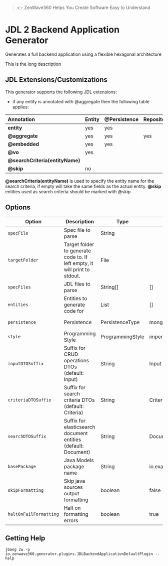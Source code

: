 > :point_right: ZenWave360 Helps You Create Software Easy to Understand

# JDL 2 Backend Application Generator

Generates a full backend application using a flexible hexagonal architecture

This is the long description

## JDL Extensions/Customizations

This generator supports the following JDL extensions:

- if any entity is annotated with @aggregate then the following table applies:

| **Annotation**                  | **Entity** | **@Persistence** | **Repository** | **Id** |
|:--------------------------------|------------|:-----------------|:---------------|:-------|
| **entity**                      | yes        | yes              |                | yes    |
| **@aggregate**                  | yes        | yes              | yes            | yes    |
| **@embedded**                   | yes        | yes              |                |        |
| **@vo**                         | yes        |                  |                |        |
| **@searchCriteria(entityName)** |            |                  |                |        |
| **@skip**                       | no         |                  |                |        |

**@searchCriteria(entityName)** is used to specify the entity name for the search criteria, if empty will take the same fields as the actual entity.
**@skip** entities used as search criteria should be marked with @skip

## Options

| **Option**             | **Description**                                                            | **Type**         | **Default**             | **Values**           |
|------------------------|----------------------------------------------------------------------------|------------------|-------------------------|----------------------|
| `specFile`             | Spec file to parse                                                         | String           |                         |                      |
| `targetFolder`         | Target folder to generate code to. If left empty, it will print to stdout. | File             |                         |                      |
| `specFiles`            | JDL files to parse                                                         | String[]         | []                      |                      |
| `entities`             | Entities to generate code for                                              | List             | []                      |                      |
| `persistence`          | Persistence                                                                | PersistenceType  | mongodb                 | mongodb, jpa         |
| `style`                | Programming Style                                                          | ProgrammingStyle | imperative              | imperative, reactive |
| `inputDTOSuffix`       | Suffix for CRUD operations DTOs (default: Input)                           | String           | Input                   |                      |
| `criteriaDTOSuffix`    | Suffix for search criteria DTOs (default: Criteria)                        | String           | Criteria                |                      |
| `searchDTOSuffix`      | Suffix for elasticsearch document entities (default: Document)             | String           | Document                |                      |
| `basePackage`          | Java Models package name                                                   | String           | io.example.domain.model |                      |
| `skipFormatting`       | Skip java sources output formatting                                        | boolean          | false                   |                      |
| `haltOnFailFormatting` | Halt on formatting errors                                                  | boolean          | true                    |                      |

## Getting Help

```shell
jbang zw -p io.zenwave360.generator.plugins.JDLBackendApplicationDefaultPlugin --help
```
